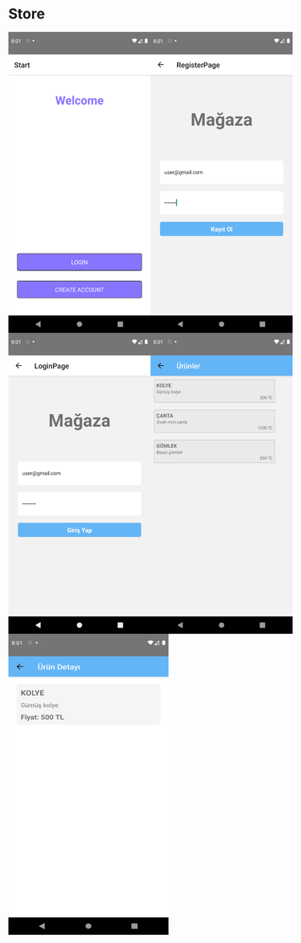 # Store

<div style="display: flex;">
  <img src="https://github.com/aysegul-sofuoglu/Store/blob/main/img/startpage.png" alt="Start Page" width="320" height="600">
  <img src="https://github.com/aysegul-sofuoglu/Store/blob/main/img/register.png" alt="Register" width="320" height="600">
</div>

<div style="display: flex;">
  <img src="https://github.com/aysegul-sofuoglu/Store/blob/main/img/login.png" alt="login" width="320" height="600">
  <img src="https://github.com/aysegul-sofuoglu/Store/blob/main/img/products.png" alt="products" width="320" height="600">
</div>


  <img src="https://github.com/aysegul-sofuoglu/Store/blob/main/img/detail.png" alt="detail" width="320" height="600">


